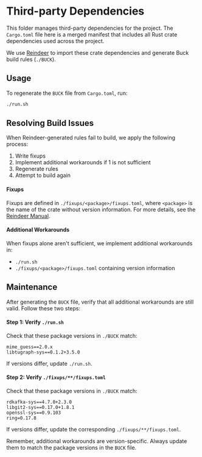 # Third-party Dependencies

This folder manages third-party dependencies for the project. The `Cargo.toml` file here is a merged manifest that includes all Rust crate dependencies used across the project.

We use [Reindeer](https://github.com/facebookincubator/reindeer) to import these crate dependencies and generate Buck build rules (`./BUCK`).

## Usage

To regenerate the `BUCK` file from `Cargo.toml`, run:

```bash
./run.sh
```

## Resolving Build Issues

When Reindeer-generated rules fail to build, we apply the following process:

1. Write fixups
2. Implement additional workarounds if 1 is not sufficient
3. Regenerate rules
4. Attempt to build again

#### Fixups

Fixups are defined in `./fixups/<package>/fixups.toml`, where `<package>` is the name of the crate without version information. For more details, see the [Reindeer Manual](https://github.com/facebookincubator/reindeer/blob/main/docs/MANUAL.md).

#### Additional Workarounds

When fixups alone aren't sufficient, we implement additional workarounds in:

- `./run.sh`
- `./fixups/<package>/fixups.toml` containing version information

## Maintenance

After generating the `BUCK` file, verify that all additional workarounds are still valid. Follow these two steps:

#### Step 1: Verify `./run.sh`

Check that these package versions in `./BUCK` match:

```
mime_guess==2.0.x
libtugraph-sys==0.1.2+3.5.0
```

If versions differ, update `./run.sh`.

#### Step 2: Verify `./fixups/**/fixups.toml`

Check that these package versions in `./BUCK` match:

```
rdkafka-sys==4.7.0+2.3.0
libgit2-sys==0.17.0+1.8.1
openssl-sys==0.9.103
ring=0.17.8
```

If versions differ, update the corresponding `./fixups/**/fixups.toml`.

Remember, additional workarounds are version-specific. Always update them to match the package versions in the `BUCK` file.
